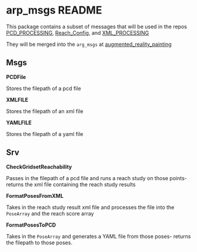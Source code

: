 # arp_msgs README

This package contains a subset of messages that will be used in the repos [PCD_PROCESSING](https://github.com/natalieCloud/arp_reach/tree/main/src/arp_resources/arp_reach/pcd_processing),
[Reach_Config](https://github.com/natalieCloud/arp_reach/tree/main/src/arp_resources/arp_reach/reach_config),
and [XML_PROCESSING](https://github.com/natalieCloud/arp_reach/tree/main/src/arp_resources/arp_reach/xml_processing)

They will be merged into the `arg_msgs` at [augmented_reality_painting](https://github.com/OSU-AIMS/augmented-reality-painting)

## Msgs

**PCDFile**

Stores the filepath of a pcd file

**XMLFILE**

Stores the filepath of an xml file

**YAMLFILE**

Stores the filepath of a yaml file

## Srv

**CheckGridsetReachability**

Passes in the filepath of a pcd file and runs a reach study on those points- returns the xml file containing the reach study results

**FormatPosesFromXML**

Takes in the reach study result xml file and processes the file into the `PoseArray` and the reach score array

**FormatPosesToPCD**

Takes in the `PoseArray` and generates a YAML file from those poses- returns the filepath to those poses.
